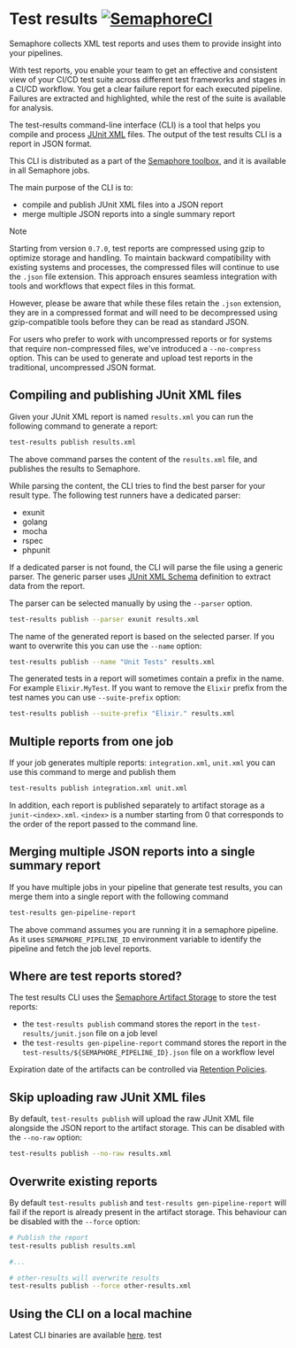 # Test results [![SemaphoreCI](https://semaphore.semaphoreci.com/badges/test-results-cli.svg)](https://semaphore.semaphoreci.com/projects/test-results-cli)

Semaphore collects XML test reports and uses them to provide insight into your pipelines.

With test reports, you enable your team to get an effective and consistent view of your CI/CD test suite across different test frameworks and stages in a CI/CD workflow. You get a clear failure report for each executed pipeline. Failures are extracted and highlighted, while the rest of the suite is available for analysis.

The test-results command-line interface (CLI) is a tool that helps you compile and process [JUnit XML](https://github.com/windyroad/JUnit-Schema/blob/master/JUnit.xsd) files. The output of the test results CLI is a report in JSON format.

This CLI is distributed as a part of the [Semaphore toolbox](https://github.com/semaphoreci/toolbox), and it is available in all Semaphore jobs.

The main purpose of the CLI is to:

- compile and publish JUnit XML files into a JSON report
- merge multiple JSON reports into a single summary report

> [!NOTE]
>
> Starting from version `0.7.0`, test reports are compressed using gzip to optimize storage and handling. To maintain backward compatibility with existing systems and processes, the compressed files will continue to use the `.json` file extension. This approach ensures seamless integration with tools and workflows that expect files in this format.
>
> However, please be aware that while these files retain the `.json` extension, they are in a compressed format and will need to be decompressed using gzip-compatible tools before they can be read as standard JSON.
>
> For users who prefer to work with uncompressed reports or for systems that require non-compressed files, we've introduced a `--no-compress` option. This can be used to generate and upload test reports in the traditional, uncompressed JSON format.

## Compiling and publishing JUnit XML files

Given your JUnit XML report is named `results.xml` you can run the following command to generate a report:

```bash
test-results publish results.xml
```

The above command parses the content of the `results.xml` file, and publishes the results to Semaphore.

While parsing the content, the CLI tries to find the best parser for your result type. The following test runners have a dedicated parser:

- exunit
- golang
- mocha
- rspec
- phpunit

If a dedicated parser is not found, the CLI will parse the file using a generic parser. The generic parser uses [JUnit XML Schema](https://github.com/windyroad/JUnit-Schema/blob/master/JUnit.xsd) definition to extract data from the report.

The parser can be selected manually by using the `--parser` option.

```bash
test-results publish --parser exunit results.xml
```

The name of the generated report is based on the selected parser. If you want to overwrite this you can use the `--name` option:

```bash
test-results publish --name "Unit Tests" results.xml
```

The generated tests in a report will sometimes contain a prefix in the name. For example `Elixir.MyTest`. If you want to remove the `Elixir` prefix from the test names you can use `--suite-prefix` option:

```bash
test-results publish --suite-prefix "Elixir." results.xml
```

## Multiple reports from one job

If your job generates multiple reports: `integration.xml`, `unit.xml` you can use this command to merge and publish them

```bash
test-results publish integration.xml unit.xml
```

In addition, each report is published separately to artifact storage as a `junit-<index>.xml`. `<index>` is a number starting from 0 that corresponds to the order of the report passed to the command line.

## Merging multiple JSON reports into a single summary report

If you have multiple jobs in your pipeline that generate test results, you can merge them into a single report with the following command

```bash
test-results gen-pipeline-report
```

The above command assumes you are running it in a semaphore pipeline. As it uses `SEMAPHORE_PIPELINE_ID` environment variable to identify the pipeline and fetch the job level reports.

## Where are test reports stored?

The test results CLI uses the [Semaphore Artifact Storage](https://docs.semaphoreci.com/essentials/artifacts/) to store the test reports:

- the `test-results publish` command stores the report in the `test-results/junit.json` file on a job level
- the `test-results gen-pipeline-report` command stores the report in the `test-results/${SEMAPHORE_PIPELINE_ID}.json` file on a workflow level

Expiration date of the artifacts can be controlled via [Retention Policies](https://docs.semaphoreci.com/essentials/artifacts/#artifact-retention-policies).

## Skip uploading raw JUnit XML files

By default, `test-results publish` will upload the raw JUnit XML file alongside the JSON report to the artifact storage. This can be disabled with the `--no-raw` option:

```bash
test-results publish --no-raw results.xml
```

## Overwrite existing reports

By default `test-results publish` and `test-results gen-pipeline-report` will fail if the report is already present in the artifact storage. This behaviour can be disabled with the `--force` option:

```bash
# Publish the report
test-results publish results.xml

#...

# other-results will overwrite results
test-results publish --force other-results.xml
```

## Using the CLI on a local machine

Latest CLI binaries are available [here](https://github.com/semaphoreci/test-results/releases/latest).
test
